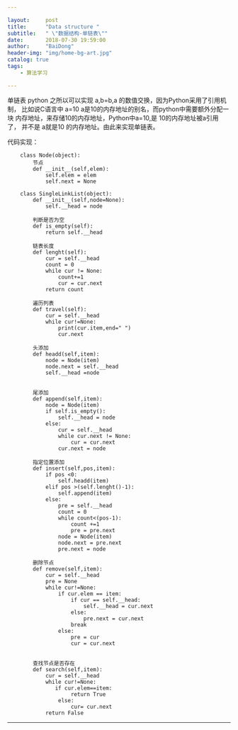 ```yaml
---

layout:     post
title:      "Data structure "
subtitle:   " \"数据结构-单链表\""
date:       2018-07-30 19:59:00
author:     "BaiDong"
header-img: "img/home-bg-art.jpg"
catalog: true
tags:
    - 算法学习

---
```


单链表
		python 之所以可以实现  a,b=b,a  的数值交换，因为Python采用了引用机制，
		比如说C语言中 a=10  a是10的内存地址的别名，而python中需要额外分配一块
		内存地址，来存储10的内存地址，Python中a=10,是 10的内存地址被a引用了，
		并不是 a就是10 的内存地址。由此来实现单链表。
	
代码实现：

		class Node(object):
			节点
			def __init__(self,elem):
				self.elem = elem
				self.next = None
				
		class SingleLinkList(object):
			def __init__(self,node=None):
				self.__head = node
				
			判断是否为空
			def is_empty(self):
				return self.__head
				
			链表长度
			def lenght(self):
				cur = self.__head
				count = 0
				while cur != None:
					count+=1
					cur = cur.next
				return count
				
			遍历列表
			def travel(self):
				cur = self.__head
				while cur!=None:
					print(cur.item,end=" ")
					cur.next
				
			头添加
			def headd(self,item):
				node = Node(item)
				node.next = self.__head
				self.__head =node 
				
				
			尾添加
			def append(self,item):
				node = Node(item)
				if self.is_empty():
					self.__head = node
				else:
					cur = self.__head
					while cur.next != None:
						cur = cur.next
					cur.next = node
				
			指定位置添加
			def insert(self,pos,item):
				if pos <0:
					self.headd(item)
				elif pos >(self.lenght()-1):
					self.append(item)
				else:
					pre = self.__head
					count = 0
					while count<(pos-1):
						count +=1
						pre = pre.next
					node = Node(item)
					node.next = pre.next
					pre.next = node
				
			删除节点
			def remove(self,item):
				cur = self.__head
				pre = None
				while cur!=None:
					if cur.elem == item:
						if cur == self.__head:
							self.__head = cur.next
						else:
							pre.next = cur.next
						break
					else:
						pre = cur 
						cur = cur.next
						
				
			查找节点是否存在
			def search(self,item):
				cur = self.__head
				while cur!=None: 
				   if cur.elem==item:
						return True
					else:
						cur= cur.next
				return False
			
			
			
	
---


